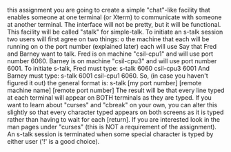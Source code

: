 this assignment you are going to create a simple "chat"-like facility that enables
someone at one terminal (or Xterm) to communicate with someone at another terminal.
The interface will not be pretty, but it will be functional. This facility will be called "stalk"
for simple-talk.
To initiate an s-talk session two users will first agree on two things:
o the machine that each will be running on
o the port number (explained later) each will use
Say that Fred and Barney want to talk. Fred is on machine "csil-cpu1" and will use port
number 6060. Barney is on machine "csil-cpu3" and will use port number 6001.
To initiate s-talk, Fred must type:
s-talk 6060 csil-cpu3 6001
And Barney must type:
s-talk 6001 csil-cpu1 6060.
So, (in case you haven't figured it out) the general format is:
s-talk [my port number] [remote machine name] [remote port number]
The result will be that every line typed at each terminal will appear on BOTH terminals
as they are typed. If you want to learn about "curses" and "cbreak" on your own, you can
alter this slightly so that every character typed appears on both screens as it is typed
rather than having to wait for each [return]. If you are interested look in the man pages
under "curses" (this is NOT a requirement of the assignment).
An s-talk session is terminated when some special character is typed by either user ('!' is a
good choice).
